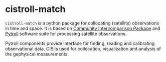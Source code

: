 # cistroll-match

`cistroll-match` is a python package for collocating (satellite) observations in time and space. It is based on [Community Intercomparison Package](https://cistools.net) and [Pytroll](https://pytroll.org) software suite for processing satellite observations.

Pytroll components provide interface for finding, reading and calibrating observational data.
CIS is used for collocation, visualization and analysis of the gephysical measurements.
